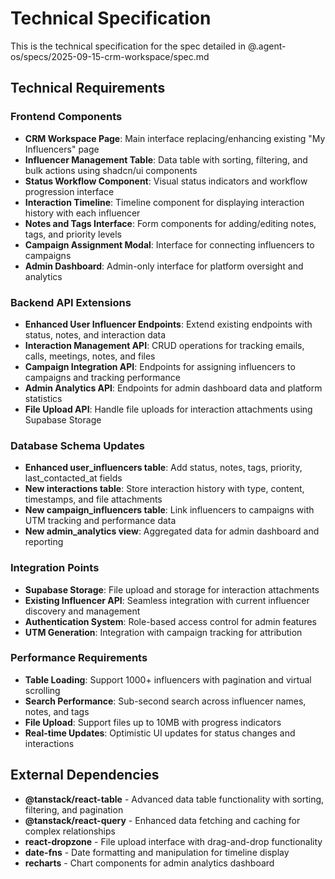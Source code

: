 # Technical Specification

This is the technical specification for the spec detailed in @.agent-os/specs/2025-09-15-crm-workspace/spec.md

## Technical Requirements

### Frontend Components
- **CRM Workspace Page**: Main interface replacing/enhancing existing "My Influencers" page
- **Influencer Management Table**: Data table with sorting, filtering, and bulk actions using shadcn/ui components
- **Status Workflow Component**: Visual status indicators and workflow progression interface
- **Interaction Timeline**: Timeline component for displaying interaction history with each influencer
- **Notes and Tags Interface**: Form components for adding/editing notes, tags, and priority levels
- **Campaign Assignment Modal**: Interface for connecting influencers to campaigns
- **Admin Dashboard**: Admin-only interface for platform oversight and analytics

### Backend API Extensions
- **Enhanced User Influencer Endpoints**: Extend existing endpoints with status, notes, and interaction data
- **Interaction Management API**: CRUD operations for tracking emails, calls, meetings, notes, and files
- **Campaign Integration API**: Endpoints for assigning influencers to campaigns and tracking performance
- **Admin Analytics API**: Endpoints for admin dashboard data and platform statistics
- **File Upload API**: Handle file uploads for interaction attachments using Supabase Storage

### Database Schema Updates
- **Enhanced user_influencers table**: Add status, notes, tags, priority, last_contacted_at fields
- **New interactions table**: Store interaction history with type, content, timestamps, and file attachments
- **New campaign_influencers table**: Link influencers to campaigns with UTM tracking and performance data
- **New admin_analytics view**: Aggregated data for admin dashboard and reporting

### Integration Points
- **Supabase Storage**: File upload and storage for interaction attachments
- **Existing Influencer API**: Seamless integration with current influencer discovery and management
- **Authentication System**: Role-based access control for admin features
- **UTM Generation**: Integration with campaign tracking for attribution

### Performance Requirements
- **Table Loading**: Support 1000+ influencers with pagination and virtual scrolling
- **Search Performance**: Sub-second search across influencer names, notes, and tags
- **File Upload**: Support files up to 10MB with progress indicators
- **Real-time Updates**: Optimistic UI updates for status changes and interactions

## External Dependencies

- **@tanstack/react-table** - Advanced data table functionality with sorting, filtering, and pagination
- **@tanstack/react-query** - Enhanced data fetching and caching for complex relationships
- **react-dropzone** - File upload interface with drag-and-drop functionality
- **date-fns** - Date formatting and manipulation for timeline display
- **recharts** - Chart components for admin analytics dashboard
